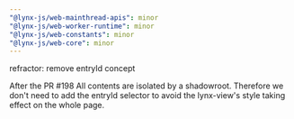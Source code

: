 ```yaml
---
"@lynx-js/web-mainthread-apis": minor
"@lynx-js/web-worker-runtime": minor
"@lynx-js/web-constants": minor
"@lynx-js/web-core": minor
---
```


refractor: remove entryId concept

After the PR #198
All contents are isolated by a shadowroot.
Therefore we don't need to add the entryId selector to avoid the lynx-view's style taking effect on the whole page.

